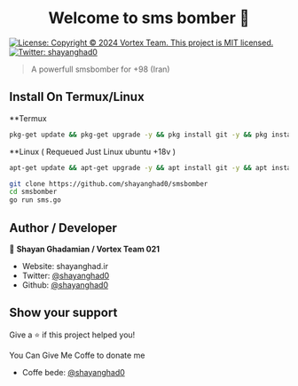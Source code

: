 <h1 align="center">Welcome to sms bomber 👋</h1>
<p>
  <a href="#" target="_blank">
    <img alt="License: Copyright © 2024 Vortex Team. This project is MIT licensed." src="https://img.shields.io/badge/License-Copyright © 2024 Vortex Team. This project is MIT licensed.-yellow.svg" />
  </a>
  <a href="https://twitter.com/shayanghad0" target="_blank">
    <img alt="Twitter: shayanghad0" src="https://img.shields.io/twitter/follow/shayanghad0.svg?style=social" />
  </a>
</p>

> A powerfull smsbomber for +98 (Iran)

## Install  On Termux/Linux
**Termux
```sh
pkg-get update && pkg-get upgrade -y && pkg install git -y && pkg install golang
```

**Linux ( Requeued  Just Linux ubuntu +18v )
```sh
apt-get update && apt-get upgrade -y && apt install git -y && apt install golang
```

```sh
git clone https://github.com/shayanghad0/smsbomber
cd smsbomber
go run sms.go
```

## Author / Developer

👤 **Shayan Ghadamian / Vortex Team 021** 

* Website: shayanghad.ir
* Twitter: [@shayanghad0](https://twitter.com/shayanghad0)
* Github: [@shayanghad0](https://github.com/shayanghad0)

## Show your support

Give a ⭐️ if this project helped you!

You Can Give Me Coffe to donate me
* Coffe bede: [@shayanghad0](https://www.coffeebede.com/shayanghad0)

<div id="mediaad-rm86z"></div>
